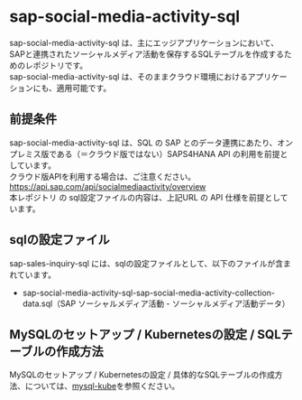 # sap-social-media-activity-sql  

sap-social-media-activity-sql は、主にエッジアプリケーションにおいて、SAPと連携されたソーシャルメディア活動を保存するSQLテーブルを作成するためのレポジトリです。  
sap-social-media-activity-sql は、そのままクラウド環境におけるアプリケーションにも、適用可能です。  

## 前提条件  
sap-social-media-activity-sql は、SQL の SAP とのデータ連携にあたり、オンプレミス版である（＝クラウド版ではない）SAPS4HANA API の利用を前提としています。  
クラウド版APIを利用する場合は、ご注意ください。  
https://api.sap.com/api/socialmediaactivity/overview   
本レポジトリ の sql設定ファイルの内容は、上記URL の API 仕様を前提としています。    

## sqlの設定ファイル

sap-sales-inquiry-sql には、sqlの設定ファイルとして、以下のファイルが含まれています。  

* sap-social-media-activity-sql-sap-social-media-activity-collection-data.sql（SAP ソーシャルメディア活動 - ソーシャルメディア活動データ）


## MySQLのセットアップ / Kubernetesの設定 / SQLテーブルの作成方法

MySQLのセットアップ / Kubernetesの設定 / 具体的なSQLテーブルの作成方法、については、[mysql-kube](https://github.com/latonaio/mysql-kube)を参照ください。

